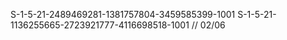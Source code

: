 S-1-5-21-2489469281-1381757804-3459585399-1001
S-1-5-21-1136255665-2723921777-4116698518-1001 // 02/06

